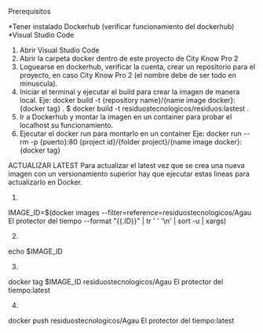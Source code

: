 Prerequisitos

*Tener instalado Dockerhub (verificar funcionamiento del dockerhub)
*Visual Studio Code

1) Abrir Visual Studio Code
2) Abrir la carpeta docker dentro de este proyecto de City Know Pro 2
3) Loguearse en dockerhub, verificar la cuenta, crear un repositorio para el proyecto, en caso City Know Pro 2 (el nombre debe de ser todo en minuscula).
4) Iniciar el terminal y ejecutar el build para crear la imagen de manera local.
Eje: docker build -t {repository name}/{name image docker}:{docker tag} .
   $ docker build -t residuostecnologicos/residuos:lastest .
5) Ir a Dockerhub y montar la imagen en un container para probar el localhost su funcionamiento.
6) Ejecutar el docker run para montarlo en un container
Eje: docker run --rm -p {puerto}:80 {project id}/{folder project}/{name image docker}:{docker tag}

ACTUALIZAR LATEST
Para actualizar el latest vez que se crea una nueva imagen con un versionamiento superior hay que ejecutar estas lineas para actualizarlo en Docker.

1.
IMAGE_ID=$(docker images --filter=reference=residuostecnologicos/Agau El protector del tiempo --format "{{.ID}}" | tr ' ' '\n' | sort -u | xargs)

2.
echo $IMAGE_ID

3.
docker tag $IMAGE_ID residuostecnologicos/Agau El protector del tiempo:latest

4.
docker push residuostecnologicos/Agau El protector del tiempo:latest
